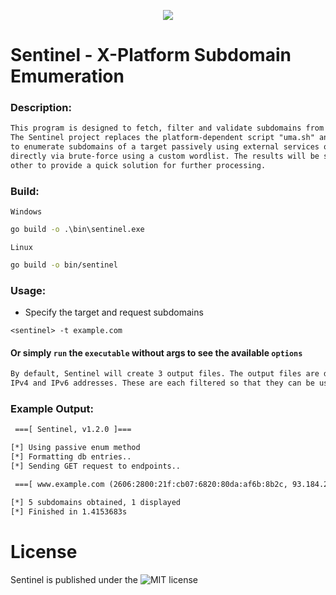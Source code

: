 <p align="center">
  <img src="https://github.com/fhAnso/Sentinel/blob/main/assets/logo.png" />
</p>

# Sentinel - X-Platform Subdomain Emumeration
### Description:
```txt
This program is designed to fetch, filter and validate subdomains from a specific host.
The Sentinel project replaces the platform-dependent script "uma.sh" and makes it possible
to enumerate subdomains of a target passively using external services or
directly via brute-force using a custom wordlist. The results will be saved among each 
other to provide a quick solution for further processing.
```

### Build:
`Windows`
```cmd
go build -o .\bin\sentinel.exe 
```
`Linux`
```bash
go build -o bin/sentinel 
```

### Usage:
- Specify the target and request subdomains
```
<sentinel> -t example.com
```
#### Or simply `run` the <sentinel> `executable` without args to see the available `options`

```txt
By default, Sentinel will create 3 output files. The output files are divided into subdomains, 
IPv4 and IPv6 addresses. These are each filtered so that they can be used directly afterwards. 
```

### Example Output:
```txt
 ===[ Sentinel, v1.2.0 ]===

[*] Using passive enum method
[*] Formatting db entries..
[*] Sending GET request to endpoints..

 ===[ www.example.com (2606:2800:21f:cb07:6820:80da:af6b:8b2c, 93.184.215.14)

[*] 5 subdomains obtained, 1 displayed 
[*] Finished in 1.4153683s
```

# License
Sentinel is published under the ![MIT](https://github.com/fhAnso/Sentinel/blob/main/LICENSE) license